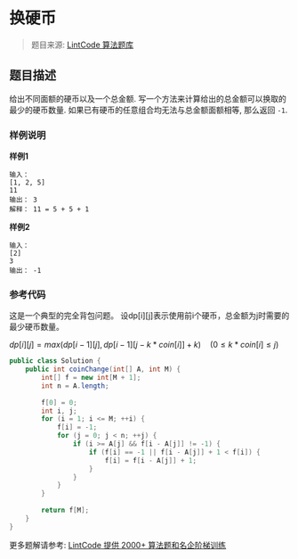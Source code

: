 # 换硬币
 > 题目来源: [LintCode 算法题库](https://www.lintcode.com/problem/coin-change/?utm_source=sc-github-wzz)
 ## 题目描述
 给出不同面额的硬币以及一个总金额. 写一个方法来计算给出的总金额可以换取的最少的硬币数量. 如果已有硬币的任意组合均无法与总金额面额相等, 那么返回 `-1`.
 ### 样例说明
 **样例1**
```
输入：
[1, 2, 5]
11
输出： 3
解释： 11 = 5 + 5 + 1
```
**样例2**
```
输入： 
[2]
3
输出： -1
```
 ### 参考代码
 这是一个典型的完全背包问题。
设dp[i][j]表示使用前i个硬币，总金额为j时需要的最少硬币数量。

$dp[i][j]=max(dp[i-1][j],dp[i-1][j-k*coin[i]]+k) \quad (0\leq k*coin[i] \leq j)$
```java
public class Solution {
    public int coinChange(int[] A, int M) {
        int[] f = new int[M + 1];
        int n = A.length;
        
        f[0] = 0;
        int i, j;
        for (i = 1; i <= M; ++i) {
            f[i] = -1;
            for (j = 0; j < n; ++j) {
                if (i >= A[j] && f[i - A[j]] != -1) {
                    if (f[i] == -1 || f[i - A[j]] + 1 < f[i]) {
                        f[i] = f[i - A[j]] + 1;
                    }
                }
            }
        }
        
        return f[M];
    }
}
```
 更多题解请参考: [LintCode 提供 2000+ 算法题和名企阶梯训练](https://www.lintcode.com/problem/?utm_source=sc-github-wzz)